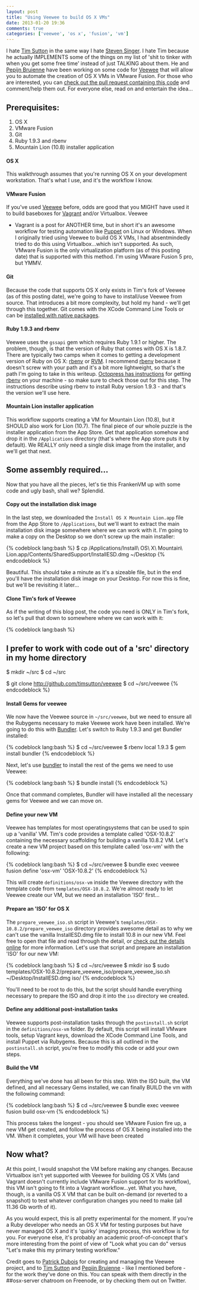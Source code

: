 ```yaml
---
layout: post
title: "Using Veewee to build OS X VMs"
date: 2013-01-20 19:36
comments: true
categories: ['veewee', 'os x', 'fusion', 'vm']
---
```


I hate [Tim Sutton][ts] in the same way I hate [Steven Singer][ss]. I hate Tim
because he actually IMPLEMENTS some of the things on my list of 'shit to tinker
with when you get some free time' instead of just TALKING about them. He and
[Pepijn Bruienne][pb] have been working on some code for [Veewee][veewee] that
will allow you to automate the creation of OS X VMs in VMware Fusion. For those
who are interested, you can [check out the pull request containing this code][vpull]
and comment/help them out. For everyone else, read on and entertain the idea...


## Prerequisites:

1. OS X
1. VMware Fusion
2. Git
3. Ruby 1.9.3 and rbenv
4. Mountain Lion (10.8) installer application

#### OS X

This walkthrough assumes that you're running OS X on your development
workstation. That's what I use, and it's the workflow I know.

#### VMware Fusion

If you've used [Veewee][veewee] before, odds are good that you MIGHT have used
it to build baseboxes for [Vagrant][vagrant] and/or Virtualbox. Veewee
+ Vagrant is a post for ANOTHER time, but in short it's an awesome workflow for
testing automation like [Puppet](http://www.puppetlabs.com) on Linux or
Windows. When I originally tried using Veewee to build OS X VMs, I had
absentmindedly tried to do this using Virtualbox...which isn't supported. As
such, VMware Fusion is the only virtualization platform (as of this posting
date) that is supported with this method. I'm using VMware Fusion 5 pro, but
YMMV.

#### Git

Because the code that supports OS X only exists in Tim's fork of Veewee (as of
this posting date), we're going to have to install/use Veewee from source. That
introduces a bit more complexity, but hold my hand - we'll get through this
together. Git comes with the XCode Command Line Tools or can be [installed with native packages][gitdl].

#### Ruby 1.9.3 and rbenv

Veewee uses the `gssapi` gem which requires Ruby 1.9.1 or higher. The problem,
though, is that the version of Ruby that comes with OS X is 1.8.7. There are
typically two camps when it comes to getting a development version of Ruby on
OS X: [rbenv][rbenv] or [RVM][rvm]. I recommend [rbenv][rbenv] because it
doesn't screw with your path and it's a bit more lightweight, so that's the
path I'm going to take in this writeup. [Octopress has instructions][rbenv]
for getting [rbenv][rbenv] on your machine - so make sure to check those out
for this step. The instructions describe using rbenv to install Ruby version
1.9.3 - and that's the version we'll use here.

#### Mountain Lion installer application

This workflow supports creating a VM for Mountain Lion (10.8), but it SHOULD
also work for Lion (10.7). The final piece of our whole puzzle is the installer
application from the App Store. Get that application somehow and drop it in the
`/Applications` directory (that's where the App store puts it by default). We
REALLY only need a single disk image from the installer, and we'll get that
next.


## Some assembly required...

Now that you have all the pieces, let's tie this FrankenVM up with some code
and ugly bash, shall we? Splendid.

#### Copy out the installation disk image

In the last step, we downloaded the `Install OS X Mountain Lion.app` file from
the App Store to `/Applications`, but we'll want to extract the main
installation disk image somewhere where we can work with it. I'm going to make
a copy on the Desktop so we don't screw up the main installer:

{% codeblock lang:bash %}
$ cp /Applications/Install\ OS\ X\ Mountain\ Lion.app/Contents/SharedSupport/InstallESD.dmg ~/Desktop
{% endcodeblock %}

Beautiful. This should take a minute as it's a sizeable file, but in the end
you'll have the installation disk image on your Desktop. For now this is fine,
but we'll be revisiting it later...

#### Clone Tim's fork of Veewee

As if the writing of this blog post, the code you need is ONLY in Tim's fork,
so let's pull that down to somewhere where we can work with it:

{% codeblock lang:bash %}
## I prefer to work with code out of a 'src' directory in my home directory
$ mkdir ~/src
$ cd ~/src

$ git clone http://github.com/timsutton/veewee
$ cd ~/src/veewee
{% endcodeblock %}

#### Install Gems for veewee

We now have the Veewee source in `~/src/veewee`, but we need to ensure all the
Rubygems necessary to make Veewee work have been installed. We're going to do
this with [Bundler][bundler]. Let's switch to Ruby 1.9.3 and get Bundler
installed:

{% codeblock lang:bash %}
$ cd ~/src/veewee
$ rbenv local 1.9.3
$ gem install bundler
{% endcodeblock %}

Next, let's use [bundler][bundler] to install the rest of the gems we need to
use Veewee:

{% codeblock lang:bash %}
$ bundle install
{% endcodeblock %}

Once that command completes, Bundler will have installed all the necessary gems
for Veewee and we can move on.

#### Define your new VM

Veewee has templates for most operatingsystems that can be used to spin up
a 'vanilla' VM. Tim's code provides a template called 'OSX-10.8.2' containing
the necessary scaffolding for building a vanilla 10.8.2 VM. Let's create a new
VM project based on this template called 'osx-vm' with the following:

{% codeblock lang:bash %}
$ cd ~/src/veewee
$ bundle exec veewee fusion define 'osx-vm' 'OSX-10.8.2'
{% endcodeblock %}

This will create `definitions/osx-vm` inside the Veewee directory with the
template code from `templates/OSX-10.8.2`. We're almost ready to let Veewee
create our VM, but we need an installation 'ISO' first...

#### Prepare an 'ISO' for OS X

The `prepare_veewee_iso.sh` script in Veewee's `templates/OSX-10.8.2/prepare_veewee_iso`
directory provides awesome detail as to why we can't use the vanilla InstallESD.dmg
file to install 10.8 in our new VM. Feel free to open that file and read
through the detail, or [check out the details online][isoreadme] for more
information. Let's use that script and prepare an installation 'ISO' for our
new VM:

{% codeblock lang:bash %}
$ cd ~/src/veewee
$ mkdir iso
$ sudo templates/OSX-10.8.2/prepare_veewee_iso/prepare_veewee_iso.sh ~/Desktop/InstallESD.dmg iso/
{% endcodeblock %}

You'll need to be root to do this, but the script should handle everything
necessary to prepare the ISO and drop it into the `iso` directory we created.

#### Define any additional post-installation tasks

Veewee supports post-installation tasks through the `postinstall.sh` script in
the `definitions/osx-vm` folder. By default, this script will install
VMware tools, setup Vagrant keys, download the XCode Command Line Tools, and
install Puppet via Rubygems. Because this is all outlined in the `postinstall.sh`
script, you're free to modify this code or add your own steps.

#### Build the VM

Everything we've done has all been for this step. With the ISO built, the VM
defined, and all necessary Gems installed, we can finally BUILD the vm with the
following command:

{% codeblock lang:bash %}
$ cd ~/src/veewee
$ bundle exec veewee fusion build osx-vm
{% endcodeblock %}

This process takes the longest - you should see VMware Fusion fire up, a new VM
get created, and follow the process of OS X being installed into the VM. When
it completes, your VM will have been created


## Now what?

At this point, I would snapshot the VM before making any changes. Because
Virtualbox isn't yet supported with Veewee for building OS X VMs (and Vagrant
doesn't currently include VMware Fusion support for its workflow), this VM
isn't going to fit into a Vagrant workflow...yet. What you have, though, is
a vanilla OS X VM that can be built on-demand (or reverted to a snapshot) to
test whatever configuration changes you need to make (all 11.36 Gb worth of
it).

As you would expect, this is all pretty experimental for the moment. If you're
a Ruby developer who needs an OS X VM for testing purposes but have never
managed OS X and it's 'quirky' imaging process, this workflow is for you. For
everyone else, it's probably an academic proof-of-concept that's more
interesting from the point of view of "Look what you can do" versus "Let's make
this my primary testing workflow."

Credit goes to [Patrick Dubois][pd] for creating and managing the Veewee
project, and to [Tim Sutton][ts] and [Pepijn Bruienne][pb] - like I mentioned
before - for the work they've done on this. You can speak with them directly in
the ##osx-server chatroom on Freenode, or by checking them out on Twitter.

[ts]: http://github.com/timsutton
[ss]: http://ihatestevensinger.com/
[pb]: https://twitter.com/bruienne
[pd]: https://twitter.com/patrickdebois
[veewee]: http://github.com/jedi4ever/veewee
[vpull]: https://github.com/jedi4ever/veewee/issues/481
[vagrant]: http://www.vagrantup.com/
[gitdl]: http://git-scm.com/download/mac
[bundler]: http://gembundler.com/
[rbenv]: http://octopress.org/docs/setup/rbenv/
[rvm]: http://octopress.org/docs/setup/rvm/
[isoreadme]: https://github.com/timsutton/veewee/blob/feature/osx-guest/templates/OSX-10.8.2/prepare_veewee_iso/prepare_veewee_iso.sh
